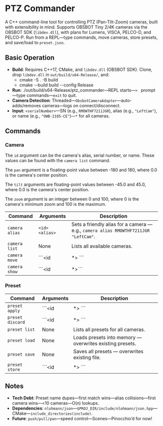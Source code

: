 ﻿# PTZ Commander

A C++ command-line tool for controlling PTZ (Pan-Tilt-Zoom) cameras, built with extensibility in mind. Supports OBSBOT Tiny 2/4K cameras via the OBSBOT SDK (`libdev.dll`), with plans for Lumens, VISCA, PELCO-D, and PELCO-P. Run from a REPL—type commands, move cameras, store presets, and save/load to `preset.json`.

## Basic Operation

- **Build**: Requires C++17, CMake, and `libdev.dll` (OBSBOT SDK). Clone, drop `libdev.dll` in `out/build/x64-Release/`, and:
  - cmake -S . -B build
  - cmake --build build --config Release
- **Run**: ./out/build/x64-Release/ptz_commander—REPL starts—`> ` prompt—type commands—`exit` to quit.
- **Camera Detection**: Threaded—`ObsbotCameraAdapter`—auto-adds/removes cameras—logs on connect/disconnect.
- **Input**: `<serialNumber>`—SN (e.g., `RMOWTHF7211JGR`), alias (e.g., `"LeftCam"`), or name (e.g., `"OWB-2105-CE"`)—`*` for all cameras.

## Commands

### Camera

The `id` argument can be the camera's alias, serial number, or name. These values can be found with the `camera list` command.

The `pan` argument is a floating-point value between -180 and 180, where 0.0 is the camera's center position.

The `tilt` arguments are floating-point values between -45.0 and 45.0, where 0.0 is the camera's center position. 

The `zoom` argument is an integer between 0 and 100, where 0 is the camera's minimum zoom and 100 is the maximum.

| Command                        | Arguments                               | Description                                                                 |
|--------------------------------|-----------------------------------------|-----------------------------------------------------------------------------|
| `camera alias`                 | `<id> <alias> `                      | Sets a friendly alias for a camera — e.g., ```camera alias RMOWTHF7211JGR "LeftCam"```. |
| `camera list`                  | None                                    | Lists all available cameras. |
| `camera move`                  | ```<id|*> <pan> <tilt> <zoom>```            | Moves camera(s) to PTZ—```pan```, ```tilt``` (float), ```zoom``` (int, 0-100). Asterisk moves all cameras.          |
| `camera show`                  | ```<id|*>```                                | Shows camera details.           |


### Preset

| Command                        | Arguments                               | Description                                                                 |
|--------------------------------|-----------------------------------------|-----------------------------------------------------------------------------|
| `preset apply`                 | ```<id|*> <name>```                         | Applies a named preset — moves camera(s) to stored PTZ.                      |
| `preset discard`               | ```<id|*> <name>```                         | Removes a named preset from memory.                                        |
| `preset list`                  | None                                    | Lists all presets for all cameras.  |
| `preset load`                  | None                                    | Loads presets into memory — overwrites existing presets.  |
| `preset save`                  | None                                    | Saves all presets — overwrites existing file.               |
| `preset store`                 | ```<id|*> <name>```                         | Stores current PTZ as a named preset in memory—e.g., ```"intro"```.            |

## Notes
- **Tech Debt**: Preset name dupes—first match wins—alias collisions—first camera wins—<10 cameras—O(n) lookups.
- **Dependencies**: `nlohmann/json`—`$PROJ_DIR/include/nlohmann/json.hpp`—CMake—`include_directories(include)`.
- **Future**: `push/pull/pan`—speed control—Scenes—Pinocchio’d for now!
